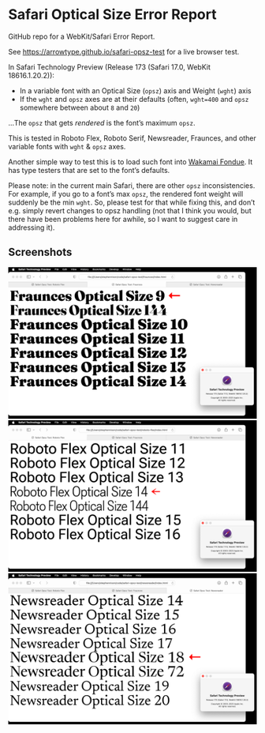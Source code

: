 # Safari Optical Size Error Report

GitHub repo for a WebKit/Safari Error Report.

See https://arrowtype.github.io/safari-opsz-test for a live browser test.

In Safari Technology Preview (Release 173 (Safari 17.0, WebKit 18616.1.20.2)):
- In a variable font with an Optical Size (`opsz`) axis and Weight (`wght`) axis
- If the `wght` and `opsz` axes are at their defaults (often, `wght=400` and `opsz` somewhere between about `8` and `20`)

...The `opsz` that gets *rendered* is the font’s maximum `opsz`. 

This is tested in Roboto Flex, Roboto Serif, Newsreader, Fraunces, and other variable fonts with `wght` & `opsz` axes.

Another simple way to test this is to load such font into [Wakamai Fondue](https://wakamaifondue.com/beta/). It has type testers that are set to the font’s defaults.

Please note: in the current main Safari, there are other `opsz` inconsistencies. For example, if you go to a font’s max `opsz`, the rendered font weight will suddenly be the min `wght`. So, please test for that while fixing this, and don’t e.g. simply revert changes to opsz handling (not that I think you would, but there have been problems here for awhile, so I want to suggest care in addressing it).

## Screenshots

![Safari Optical Size issue, Fraunces](images/safari-issue-opsz-fraunces.png)
![Safari Optical Size issue, Roboto Flex](images/safari-issue-opsz-robotoflex.png)
![Safari Optical Size issue, Newsreader](images/safari-issue-opsz-newsreader.png)
